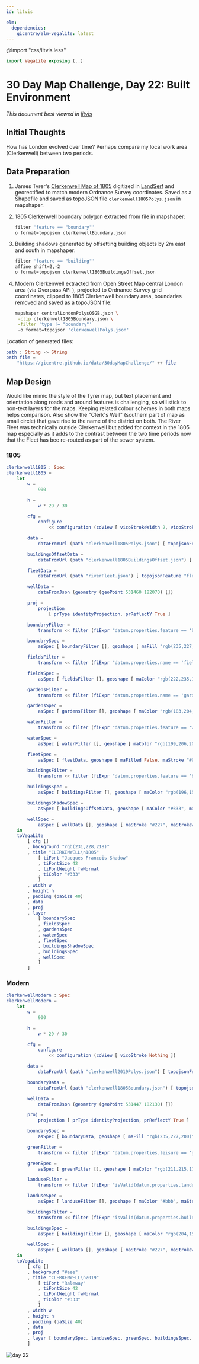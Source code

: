 ```yaml
---
id: litvis

elm:
  dependencies:
    gicentre/elm-vegalite: latest
---
```


@import "css/litvis.less"

```elm {l=hidden}
import VegaLite exposing (..)
```

# 30 Day Map Challenge, Day 22: Built Environment

_This document best viewed in [litvis](https://github.com/gicentre/litvis)_

## Initial Thoughts

How has London evolved over time? Perhaps compare my local work area (Clerkenwell) between two periods.

## Data Preparation

1.  James Tyrer's [Clerkenwell Map of 1805](http://www.bl.uk/onlinegallery/onlineex/crace/c/zoomify88267.html) digitized in [LandSerf](http://www.landserf.org) and georectified to match modern Ordnance Survey coordinates. Saved as a Shapefile and saved as topoJSON file `clerkenwell1805Polys.json` in mapshaper.

2.  1805 Clerkenwell boundary polygon extracted from file in mapshaper:

    ```sh
    filter 'feature == "boundary"'
    o format=topojson clerkenwellBoundary.json
    ```

3.  Building shadows generated by offsetting building objects by 2m east and south in mapshaper:

    ```sh
    filter 'feature == "building"'
    affine shift=2,-2
    o format=topojson clerkenwell1805BuildingsOffset.json
    ```

4.  Modern Clerkenwell extracted from Open Street Map central London area (via Overpass API ), projected to Ordnance Survey grid coordinates, clipped to 1805 Clerkenwell boundary area, boundaries removed and saved as a topoJSON file:

    ```sh
    mapshaper centralLondonPolysOSGB.json \
     -clip clerkenwell1805Boundary.json \
     -filter 'type != "boundary"'
     -o format=topojson 'clerkenwellPolys.json'
    ```

Location of generated files:

```elm {l}
path : String -> String
path file =
    "https://gicentre.github.io/data/30dayMapChallenge/" ++ file
```

## Map Design

Would like mimic the style of the Tyrer map, but text placement and orientation along roads and around features is challenging, so will stick to non-text layers for the maps. Keeping related colour schemes in both maps helps comparison. Also show the "Clerk's Well" (southern part of map as small circle) that gave rise to the name of the district on both. The River Fleet was technically outside Clerkenwell but added for context in the 1805 map especially as it adds to the contrast between the two time periods now that the Fleet has bee re-routed as part of the sewer system.

### 1805

```elm {l v}
clerkenwell1805 : Spec
clerkenwell1805 =
    let
        w =
            900

        h =
            w * 29 / 30

        cfg =
            configure
                << configuration (coView [ vicoStrokeWidth 2, vicoStroke (Just "#999") ])

        data =
            dataFromUrl (path "clerkenwell1805Polys.json") [ topojsonFeature "clerkenwell" ]

        buildingsOffsetData =
            dataFromUrl (path "clerkenwell1805BuildingsOffset.json") [ topojsonFeature "clerkenwell" ]

        fleetData =
            dataFromUrl (path "riverFleet.json") [ topojsonFeature "fleet" ]

        wellData =
            dataFromJson (geometry (geoPoint 531460 182070) [])

        proj =
            projection
                [ prType identityProjection, prReflectY True ]

        boundaryFilter =
            transform << filter (fiExpr "datum.properties.feature == 'boundary'")

        boundarySpec =
            asSpec [ boundaryFilter [], geoshape [ maFill "rgb(235,227,200)", maStroke "#aaa", maStrokeWidth 2 ] ]

        fieldsFilter =
            transform << filter (fiExpr "datum.properties.name == 'field'")

        fieldsSpec =
            asSpec [ fieldsFilter [], geoshape [ maColor "rgb(222,235,171)", maStroke "rgb(184,176,140)", maStrokeOpacity 0.3, maFillOpacity 0.5 ] ]

        gardensFilter =
            transform << filter (fiExpr "datum.properties.name == 'garden'")

        gardensSpec =
            asSpec [ gardensFilter [], geoshape [ maColor "rgb(183,204,144)", maStroke "rgb(183,204,144)", maFillOpacity 0.5 ] ]

        waterFilter =
            transform << filter (fiExpr "datum.properties.feature == 'water'")

        waterSpec =
            asSpec [ waterFilter [], geoshape [ maColor "rgb(199,206,206)", maStroke "#99a", maFillOpacity 0.5, maStrokeOpacity 0.5 ] ]

        fleetSpec =
            asSpec [ fleetData, geoshape [ maFilled False, maStroke "#99c", maStrokeJoin joRound, maStrokeWidth 8, maStrokeOpacity 0.5 ] ]

        buildingsFilter =
            transform << filter (fiExpr "datum.properties.feature == 'building'")

        buildingsSpec =
            asSpec [ buildingsFilter [], geoshape [ maColor "rgb(196,153,121)", maFillOpacity 0.8 ] ]

        buildingsShadowSpec =
            asSpec [ buildingsOffsetData, geoshape [ maColor "#333", maFillOpacity 0.5 ] ]

        wellSpec =
            asSpec [ wellData [], geoshape [ maStroke "#227", maStrokeWidth 3, maFill "white", maOpacity 0.5 ] ]
    in
    toVegaLite
        [ cfg []
        , background "rgb(231,228,218)"
        , title "CLERKENWELL\n1805"
            [ tiFont "Jacques Francois Shadow"
            , tiFontSize 42
            , tiFontWeight fwNormal
            , tiColor "#333"
            ]
        , width w
        , height h
        , padding (paSize 40)
        , data
        , proj
        , layer
            [ boundarySpec
            , fieldsSpec
            , gardensSpec
            , waterSpec
            , fleetSpec
            , buildingsShadowSpec
            , buildingsSpec
            , wellSpec
            ]
        ]
```

### Modern

```elm {l v}
clerkenwellModern : Spec
clerkenwellModern =
    let
        w =
            900

        h =
            w * 29 / 30

        cfg =
            configure
                << configuration (coView [ vicoStroke Nothing ])

        data =
            dataFromUrl (path "clerkenwell2019Polys.json") [ topojsonFeature "clerkenwell" ]

        boundaryData =
            dataFromUrl (path "clerkenwell1805Boundary.json") [ topojsonFeature "clerkenwell" ]

        wellData =
            dataFromJson (geometry (geoPoint 531447 182130) [])

        proj =
            projection [ prType identityProjection, prReflectY True ]

        boundarySpec =
            asSpec [ boundaryData, geoshape [ maFill "rgb(235,227,200)", maStroke "#aaa", maStrokeWidth 2 ] ]

        greenFilter =
            transform << filter (fiExpr "datum.properties.leisure == 'garden' || datum.properties.leisure == 'park'")

        greenSpec =
            asSpec [ greenFilter [], geoshape [ maColor "rgb(211,215,176)", maStroke "#ab9", maFillOpacity 1 ] ]

        landuseFilter =
            transform << filter (fiExpr "isValid(datum.properties.landuse) || isValid(datum.properties.amenity)")

        landuseSpec =
            asSpec [ landuseFilter [], geoshape [ maColor "#bbb", maStroke "#666", maStrokeWidth 0.5, maOpacity 0.8 ] ]

        buildingsFilter =
            transform << filter (fiExpr "isValid(datum.properties.building)")

        buildingsSpec =
            asSpec [ buildingsFilter [], geoshape [ maColor "rgb(204,151,116)", maStroke "black", maStrokeWidth 0.2, maFillOpacity 1 ] ]

        wellSpec =
            asSpec [ wellData [], geoshape [ maStroke "#227", maStrokeWidth 3, maFill "white", maOpacity 0.6 ] ]
    in
    toVegaLite
        [ cfg []
        , background "#eee"
        , title "CLERKENWELL\n2019"
            [ tiFont "Raleway"
            , tiFontSize 42
            , tiFontWeight fwNormal
            , tiColor "#333"
            ]
        , width w
        , height h
        , padding (paSize 40)
        , data
        , proj
        , layer [ boundarySpec, landuseSpec, greenSpec, buildingsSpec, wellSpec ]
        ]
```

![day 22](images/day22.jpg)
